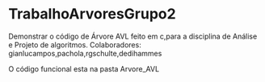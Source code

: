 # TrabalhoArvoresGrupo2
Demonstrar o código de Árvore AVL feito em c,para a disciplina de Análise e Projeto de algoritmos.   Colaboradores: gianlucampos,pachola,rgschulte,dedihammes


O código funcional esta na pasta Arvore_AVL 
